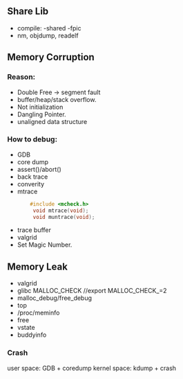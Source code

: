 ## Share Lib
   - compile: -shared -fpic
   - nm, objdump, readelf

## Memory Corruption
### Reason:
- Double Free -> segment fault
- buffer/heap/stack overflow.
- Not initialization
- Dangling Pointer.
- unaligned data structure

### How to debug:
 - GDB
 - core dump
 - assert()/abort()
 - back trace
 - converity
 - mtrace
   ```cpp
       #include <mcheck.h>
        void mtrace(void);
        void muntrace(void);
   ```
 - trace buffer
 - valgrid
 - Set Magic Number.

## Memory Leak
 - valgrid
 - glibc MALLOC_CHECK //export MALLOC_CHECK_=2
 - malloc_debug/free_debug
 - top
 - /proc/meminfo
 - free
 - vstate
 - buddyinfo

### Crash
user space: GDB + coredump
kernel space: kdump + crash
